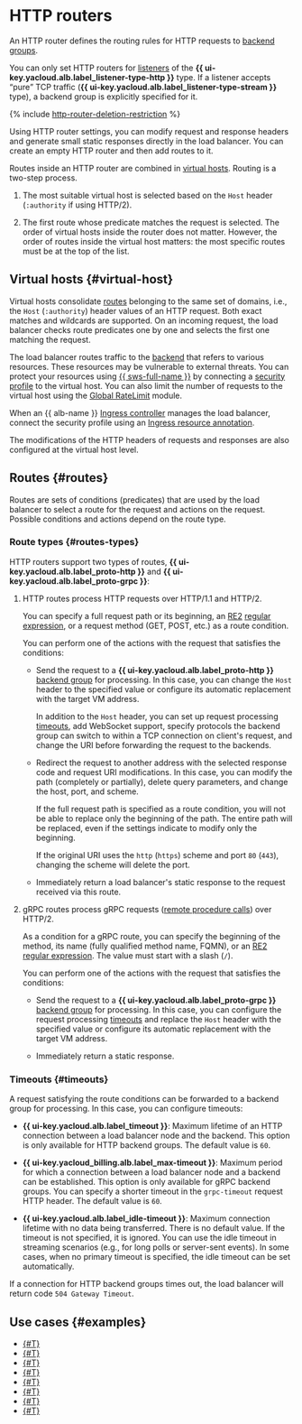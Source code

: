 # HTTP routers

An HTTP router defines the routing rules for HTTP requests to [backend groups](backend-group.md).

You can only set HTTP routers for [listeners](application-load-balancer.md#listener) of the **{{ ui-key.yacloud.alb.label_listener-type-http }}** type. If a listener accepts <q>pure</q> TCP traffic (**{{ ui-key.yacloud.alb.label_listener-type-stream }}** type), a backend group is explicitly specified for it.

{% include [http-router-deletion-restriction](../../_includes/application-load-balancer/http-router-deletion-restriction.md) %}

Using HTTP router settings, you can modify request and response headers and generate small static responses directly in the load balancer. You can create an empty HTTP router and then add routes to it.

Routes inside an HTTP router are combined in [virtual hosts](#virtual-host). Routing is a two-step process.

1. The most suitable virtual host is selected based on the `Host` header (`:authority` if using HTTP/2).

1. The first route whose predicate matches the request is selected. The order of virtual hosts inside the router does not matter. However, the order of routes inside the virtual host matters: the most specific routes must be at the top of the list.

## Virtual hosts {#virtual-host}

Virtual hosts consolidate [routes](#routes) belonging to the same set of domains, i.e., the `Host` (`:authority`) header values of an HTTP request. Both exact matches and wildcards are supported. On an incoming request, the load balancer checks route predicates one by one and selects the first one matching the request.

The load balancer routes traffic to the [backend](./backend-group.md) that refers to various resources. These resources may be vulnerable to external threats. You can protect your resources using [{{ sws-full-name }}](../../smartwebsecurity/concepts/index.md) by connecting a [security profile](../../smartwebsecurity/operations/host-connect.md) to the virtual host. You can also limit the number of requests to the virtual host using the [Global RateLimit](rate-limiter.md) module.

When an {{ alb-name }} [Ingress controller](../tools/k8s-ingress-controller/index.md) manages the load balancer, connect the security profile using an [Ingress resource annotation](../k8s-ref/ingress.md#annot-security-profile-id).

The modifications of the HTTP headers of requests and responses are also configured at the virtual host level.

## Routes {#routes}

Routes are sets of conditions (predicates) that are used by the load balancer to select a route for the request and actions on the request. Possible conditions and actions depend on the route type.

### Route types {#routes-types}

HTTP routers support two types of routes, **{{ ui-key.yacloud.alb.label_proto-http }}** and **{{ ui-key.yacloud.alb.label_proto-grpc }}**:

1. HTTP routes process HTTP requests over HTTP/1.1 and HTTP/2.

   You can specify a full request path or its beginning, an [RE2](https://github.com/google/re2/wiki/Syntax) [regular expression](https://en.wikipedia.org/wiki/Regular_expression), or a request method (GET, POST, etc.) as a route condition.

   You can perform one of the actions with the request that satisfies the conditions:

   * Send the request to a **{{ ui-key.yacloud.alb.label_proto-http }}** [backend group](backend-group.md) for processing. In this case, you can change the `Host` header to the specified value or configure its automatic replacement with the target VM address.

     In addition to the `Host` header, you can set up request processing [timeouts](#timeouts), add WebSocket support, specify protocols the backend group can switch to within a TCP connection on client's request, and change the URI before forwarding the request to the backends.

   * Redirect the request to another address with the selected response code and request URI modifications. In this case, you can modify the path (completely or partially), delete query parameters, and change the host, port, and scheme.

     If the full request path is specified as a route condition, you will not be able to replace only the beginning of the path. The entire path will be replaced, even if the settings indicate to modify only the beginning.
   
     If the original URI uses the `http` (`https`) scheme and port `80` (`443`), changing the scheme will delete the port.
   * Immediately return a load balancer's static response to the request received via this route.

1. gRPC routes process gRPC requests ([remote procedure calls](https://en.wikipedia.org/wiki/Remote_procedure_call)) over HTTP/2.

   As a condition for a gRPC route, you can specify the beginning of the method, its name (fully qualified method name, FQMN), or an [RE2](https://github.com/google/re2/wiki/Syntax) [regular expression](https://en.wikipedia.org/wiki/Regular_expression). The value must start with a slash (`/`).

   You can perform one of the actions with the request that satisfies the conditions:

   * Send the request to a **{{ ui-key.yacloud.alb.label_proto-grpc }}** [backend group](backend-group.md) for processing. In this case, you can configure the request processing [timeouts](#timeouts) and replace the `Host` header with the specified value or configure its automatic replacement with the target VM address.

   * Immediately return a static response.

### Timeouts {#timeouts}

A request satisfying the route conditions can be forwarded to a backend group for processing. In this case, you can configure timeouts:

* **{{ ui-key.yacloud.alb.label_timeout }}**: Maximum lifetime of an HTTP connection between a load balancer node and the backend. This option is only available for HTTP backend groups. The default value is `60`.

* **{{ ui-key.yacloud_billing.alb.label_max-timeout }}**: Maximum period for which a connection between a load balancer node and a backend can be established. This option is only available for gRPC backend groups. You can specify a shorter timeout in the `grpc-timeout` request HTTP header. The default value is `60`.

* **{{ ui-key.yacloud.alb.label_idle-timeout }}**: Maximum connection lifetime with no data being transferred. There is no default value. If the timeout is not specified, it is ignored. You can use the idle timeout in streaming scenarios (e.g., for long polls or server-sent events). In some cases, when no primary timeout is specified, the idle timeout can be set automatically.

If a connection for HTTP backend groups times out, the load balancer will return code `504 Gateway Timeout`.

## Use cases {#examples}

* [{#T}](../tutorials/virtual-hosting.md)
* [{#T}](../tutorials/tls-termination/console.md)
* [{#T}](../tutorials/alb-with-ddos-protection/console.md)
* [{#T}](../tutorials/migration-from-nlb-to-alb/index.md)
* [{#T}](../tutorials/cdn-storage-integration.md)
* [{#T}](../tutorials/blue-green-canary-deployment.md)
* [{#T}](../tutorials/logging.md)
* [{#T}](../tutorials/balancer-with-sws-profile/index.md)
